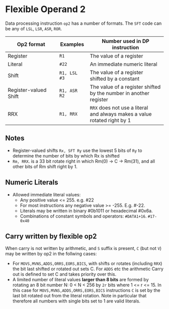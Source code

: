 ﻿# Flexible Operand 2

Data processing instruction `op2` has a number of formats. The `SFT` code can be any of `LSL`, `LSR`, `ASR`, `ROR`.

| Op2 format | Examples | Number used in DP <br> instruction |
|------------|---------|---------------------------------|
| Register | `R1` | The value of a register |
| Literal | `#22` | An immediate numeric literal |
| Shift | `R1, LSL #3` | The value of a register <br> shifted by a constant |
| Register-valued Shift | `R1, ASR R2` | The value of a register shifted <br> by the number in another register |
| RRX | `R1, RRX` | `RRX` does not use a literal <br> and always makes a value <br> rotated right by 1 |

## Notes

* Register-valued shifts `Rx, SFT Ry` use the lowest 5 bits of `Ry` to determine the number of bits by which Rx is shifted
* `Rm, RRX`. is a 33 bit rotate right in which Rm(0) -> C -> Rm(31), and all other bits of Rm shift right by 1.

## Numeric Literals
* Allowed immediate literal values:
  * Any positive value <= 255. e.g. #22
  * For most instructions any negative value >= -255. E.g. #-22.
  * Literals may be written in binary #0b1011 or hexadecimal #0x6a. 
  * Combinations of constant symbols and operators: `#DATA1+16`. `#17-0x40`

## Carry written by flexible op2

When carry is not written by arithmetic, and `S` suffix is present, `C` (but not `V`) may be written by op2 in the follwing cases:
* For `MOVS,MVNS,ADDS,ORRS,EORS,BICS`, with shifts or rotates (including `RRX`) the bit last shifted or rotated out sets C. For `ADDS` etc the arithmetic Carry out is defined to set C and takes priority over this.
* A limited number of literal values **larger than 8 bits** are formed by rotating an 8 bit number N:  0 < N < 256 by `2r` bits where 1 <= r <= 15. In this case for `MOVS,MVNS,ADDS,ORRS,EORS,BICS` instructions `C` is set by the last bit rotated out from the literal rotation. Note in particular that therefore all numbers with single bits set to 1 are valid literals.

